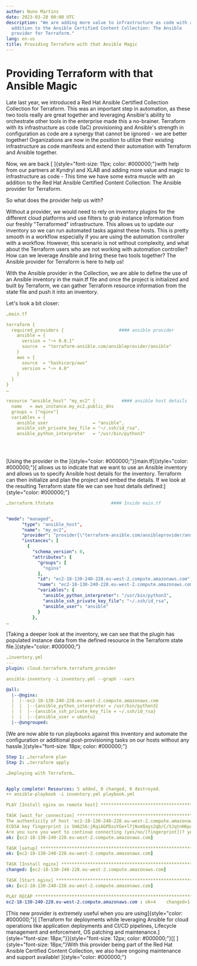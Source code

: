 ```yaml
---
author: Nuno Martins
date: 2023-03-20 00:00 UTC
description: "We are adding more value to infrastructure as code with an
  addition to the Ansible Certified Content Collection: The Ansible
  provider for Terraform."
lang: en-us
title: Providing Terraform with that Ansible Magic
---
```


# Providing Terraform with that Ansible Magic

Late last year, we introduced a Red Hat Ansible Certified Collection
Collection for Terraform.
This was an important step in automation, as these two tools really are
great together and leveraging Ansible\'s ability to orchestrate other
tools in the enterprise made this a no-brainer. Terraform with its
infrastructure as code (IaC) provisioning and Ansible's strength in
configuration as code are a synergy that cannot be ignored - we are
better together! Organizations are now in the position to utilize their
existing infrastructure as code manifests and extend their automation
with Terraform and Ansible together.  

Now, we are back [ ]{style="font-size: 11px; color: #000000;"}with help
from our partners at Kyndryl and XLAB and adding more value and magic to
infrastructure as code - This time we have some extra muscle with an
addition to the Red Hat Ansible Certified Content Collection: The
Ansible provider for Terraform.

So what does the provider help us with?

Without a provider, we would need to rely on inventory plugins for the
different cloud platforms and use filters to grab instance information
from our freshly \"Terraformed\" infrastructure. This allows us to
update our inventory so we can run automated tasks against these hosts.
This is pretty smooth in a workflow especially if you are using the
automation controller with a workflow. However, this scenario is not
without complexity, and what about the Terraform users who are not
working with automation controller? How can we leverage Ansible and
bring these two tools together? The Ansible provider for Terraform is
here to help us!

With the Ansible provider in the Collection, we are able to define the
use of an Ansible inventory in the main.tf file and once the project is
initialized and built by Terraform, we can gather Terraform resource
information from the state file and push it into an inventory.

Let's look a bit closer:

``` yml
…main.tf

terraform {
  required_providers {                     #### ansible provider
    ansible = {
      version = "~> 0.0.1"
      source  = "terraform-ansible.com/ansibleprovider/ansible"
    }
    aws = {
      source  = "hashicorp/aws"
      version = "~> 4.0"
    }
  }
}
…

resource "ansible_host" "my_ec2" {          #### ansible host details
  name   = aws_instance.my_ec2.public_dns
  groups = ["nginx"]
  variables = {
    ansible_user                 = "ansible",
    ansible_ssh_private_key_file = "~/.ssh/id_rsa",
    ansible_python_interpreter   = "/usr/bin/python3"

  
  
```

[Using the provider in the
]{style="color: #000000;"}[main.tf]{style="color: #000000;"}[ allows us
to indicate that we want to use an Ansible inventory and allows us to
specify Ansible host details for the inventory. Terraform can then
initialize and plan the project and embed the details. If we look at the
resulting Terraform state file we can see host details
defined:]{style="color: #000000;"}

``` yml
…terraform.tfstate                      #### Inside main.tf


"mode": "managed",
      "type": "ansible_host",
      "name": "my_ec2",
      "provider": "provider[\"terraform-ansible.com/ansibleprovider/ansible\"]",
      "instances": [
        {
          "schema_version": 0,
          "attributes": {
            "groups": [
              "nginx"
            ],
            "id": "ec2-18-130-240-228.eu-west-2.compute.amazonaws.com",
            "name": "ec2-18-130-240-228.eu-west-2.compute.amazonaws.com",
            "variables": {
              "ansible_python_interpreter": "/usr/bin/python3",
              "ansible_ssh_private_key_file": "~/.ssh/id_rsa",
              "ansible_user": "ansible"
            }
          },
…

```

[Taking a deeper look at the inventory, we can see that the plugin has
populated instance data from the defined resource in the Terraform state
file.]{style="color: #000000;"}

``` yml
…inventory.yml
---
plugin: cloud.terraform.terraform_provider
```

``` yml
ansible-inventory -i inventory.yml --graph --vars

@all:
  |--@nginx:
  |  |--ec2-18-130-240-228.eu-west-2.compute.amazonaws.com
  |  |  |--{ansible_python_interpreter = /usr/bin/python3}
  |  |  |--{ansible_ssh_private_key_file = ~/.ssh/id_rsa}
  |  |  |--{ansible_user = ubuntu}
  |--@ungrouped:
```

[We are now able to run playbooks against this inventory and automate
the configuration or additional post-provisioning tasks on our hosts
without any hassle.]{style="font-size: 18px; color: #000000;"}

``` yml
Step 1: …terraform plan
Step 2: …terraform apply

…Deploying with Terraform…


Apply complete! Resources: 5 added, 0 changed, 0 destroyed.
++ ansible-playbook -i inventory.yml playbook.yml

PLAY [Install nginx on remote host] *****************************************************************************************

TASK [wait_for_connection] **************************************************************************************************
The authenticity of host 'ec2-18-130-240-228.eu-west-2.compute.amazonaws.com (18.130.240.228)' can't be established.
ECDSA key fingerprint is SHA256:jRqiAGPDzuYGe+l7jNsmQays2qb/C/SJqtnH6pc42ns.
Are you sure you want to continue connecting (yes/no/[fingerprint])? yes
ok: [ec2-18-130-240-228.eu-west-2.compute.amazonaws.com]

TASK [setup] ****************************************************************************************************************
ok: [ec2-18-130-240-228.eu-west-2.compute.amazonaws.com]

TASK [Install nginx] ********************************************************************************************************
changed: [ec2-18-130-240-228.eu-west-2.compute.amazonaws.com]

TASK [Start nginx] **********************************************************************************************************
ok: [ec2-18-130-240-228.eu-west-2.compute.amazonaws.com]

PLAY RECAP ******************************************************************************************************************
ec2-18-130-240-228.eu-west-2.compute.amazonaws.com : ok=4    changed=1    unreachable=0    failed=0    skipped=0    rescued=0    ignored=0
```

[This new provider is extremely useful when you are
using]{style="color: #000000;"}[ [Terraform for deployments while
leveraging Ansible for cloud operations like application deployments and
CI/CD pipelines, Lifecycle management and enforcement, OS patching and
maintenance.]{style="font-size: 18px;"}]{style="font-size: 12px; color: #000000;"}[[
]{style="font-size: 18px;"}With this provider being part of the Red Hat
Ansible Certified Content Collection, we also have ongoing maintenance
and support available! ]{style="color: #000000;"}
